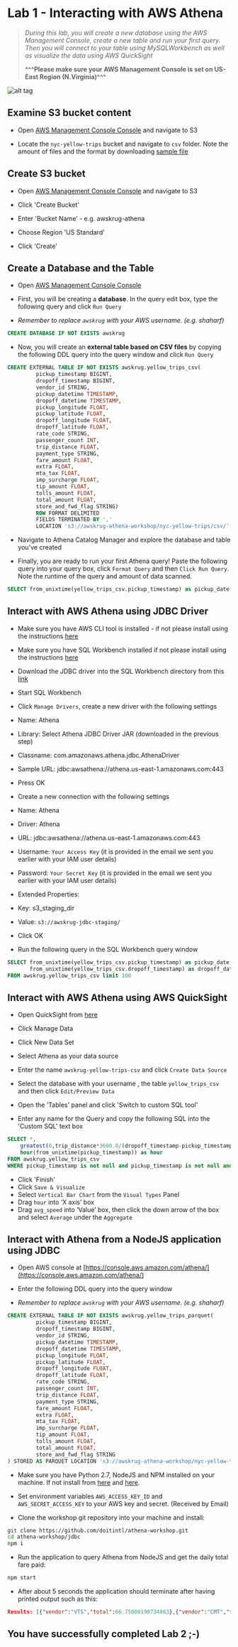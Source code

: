 # Lab 1 - Interacting with AWS Athena

>*During this lab, you will create a new database using the AWS Management Console, create a new table and run your first query. Then you will connect to your table using MySQLWorkbench as well as visualize the data using AWS QuickSight*
>
>**^^^Please make sure your AWS Management Console is set on US-East Region (N.Virginia)^^^**

![alt tag](../images/region.png)

## Examine S3 bucket content

- Open [AWS Management Console Console](https://dahouse.signin.aws.amazon.com/console) and navigate to S3

- Locate the ```nyc-yellow-trips``` bucket and navigate to ```csv``` folder. Note the amount of files and the format by downloading [sample file](https://s3.amazonaws.com/nyc-yellow-trips/csv/trips999999999999.csv)

## Create S3 bucket

- Open [AWS Management Console Console](https://dahouse.signin.aws.amazon.com/console) and navigate to S3

- Click 'Create Bucket'
- Enter 'Bucket Name' - e.g. awskrug-athena
- Choose Region 'US Standard'
- Click 'Create'

## Create a Database and the Table

- Open [AWS Management Console Console](https://dahouse.signin.aws.amazon.com/console)

- First, you will be creating a **database**. In the query edit box, type the following query and click ```Run Query```
- *Remember to replace `awskrug` with your AWS username. (e.g. shaharf)*

```sql
CREATE DATABASE IF NOT EXISTS awskrug
```

- Now, you will create an **external table based on CSV files** by copying the following DDL query into the query window and click ```Run Query```

```sql
CREATE EXTERNAL TABLE IF NOT EXISTS awskrug.yellow_trips_csv(
         pickup_timestamp BIGINT,
         dropoff_timestamp BIGINT,
         vendor_id STRING,
         pickup_datetime TIMESTAMP,
         dropoff_datetime TIMESTAMP,
         pickup_longitude FLOAT,
         pickup_latitude FLOAT,
         dropoff_longitude FLOAT,
         dropoff_latitude FLOAT,
         rate_code STRING,
         passenger_count INT,
         trip_distance FLOAT,
         payment_type STRING,
         fare_amount FLOAT,
         extra FLOAT,
         mta_tax FLOAT,
         imp_surcharge FLOAT,
         tip_amount FLOAT,
         tolls_amount FLOAT,
         total_amount FLOAT,
         store_and_fwd_flag STRING)
         ROW FORMAT DELIMITED
         FIELDS TERMINATED BY ','
         LOCATION 's3://awskrug-athena-workshop/nyc-yellow-trips/csv/'
```

- Navigate to Athena Catalog Manager and explore the database and table you've created

- Finally, you are ready to run your first Athena query! Paste the following query into your query box, click ```Format Query``` and then ```Click Run Query```. Note the runtime of the query and amount of data scanned.

```sql
SELECT from_unixtime(yellow_trips_csv.pickup_timestamp) as pickup_date, from_unixtime(yellow_trips_csv.dropoff_timestamp) as dropoff_date ,* FROM awskrug.yellow_trips_csv limit 100
```

## Interact with AWS Athena using JDBC Driver

- Make sure you have AWS CLI tool is installed - if not please install using the instructions [here](http://docs.aws.amazon.com/cli/latest/userguide/installing.html)

- Make sure you have SQL Workbench installed  if not please install using the instructions [here](http://www.sql-workbench.net/downloads.html)
- Download the JDBC driver into the SQL Workbench directory from this [link](https://s3.amazonaws.com/athena-downloads/drivers/AthenaJDBC41-1.0.0.jar)
- Start SQL Workbench
- Click ```Manage Drivers```, create a new driver with the following settings
- Name: Athena
- Library: Select Athena JDBC Driver JAR (downloaded in the previous step)
- Classname: com.amazonaws.athena.jdbc.AthenaDriver
- Sample URL: jdbc:awsathena://athena.us-east-1.amazonaws.com:443
- Press OK
- Create a new connection with the following settings
- Name: Athena
- Driver: Athena
- URL: jdbc:awsathena://athena.us-east-1.amazonaws.com:443
- Username: ```Your Access Key``` (it is provided in the email we sent you earlier with your IAM user details)
- Password: ```Your Secret Key``` (it is provided in the email we sent you earlier with your IAM user details)
- Extended Properties:
- Key: s3_staging_dir
- Value: ```s3://awskrug-jdbc-staging/```
- Click OK
- Run the following query in the SQL Workbench query window

```sql
SELECT from_unixtime(yellow_trips_csv.pickup_timestamp) as pickup_date,
       from_unixtime(yellow_trips_csv.dropoff_timestamp) as dropoff_date , *
FROM awskrug.yellow_trips_csv limit 100
```

## Interact with AWS Athena using AWS QuickSight

- Open QuickSight from [here](https://us-east-1.quicksight.aws.amazon.com)

- Click Manage Data
- Click New Data Set
- Select Athena as your data source
- Enter the name ```awskrug-yellow-trips-csv``` and click ```Create Data Source```
- Select the database with your username , the table ```yellow_trips_csv``` and then click ```Edit/Preview Data```
- Open the 'Tables' panel and click 'Switch to custom SQL tool'
- Enter any name for the Query and copy the following SQL into the 'Custom SQL' text box

```sql
SELECT *,
    greatest(0,trip_distance*3600.0/(dropoff_timestamp-pickup_timestamp)) as avg_speed,
    hour(from_unixtime(pickup_timestamp)) as hour
FROM awskrug.yellow_trips_csv
WHERE pickup_timestamp is not null and pickup_timestamp is not null and pickup_timestamp<>dropoff_timestamp
```

- Click 'Finish'
- Click ```Save & Visualize```
- Select ```Vertical Bar Chart``` from the ```Visual Types``` Panel
- Drag ```hour``` into ‘X axis’ box
- Drag ```avg_speed``` into ‘Value’ box, then click the down arrow of the box and select ```Average``` under the  ```Aggregate```

## Interact with Athena from a NodeJS application using JDBC

- Open AWS console at [https://console.aws.amazon.com/athena/](https://console.aws.amazon.com/athena/)

- Enter the following DDL query into the query window
- *Remember to replace `awskrug` with your AWS username. (e.g. shaharf)*

```sql
CREATE EXTERNAL TABLE IF NOT EXISTS awskrug.yellow_trips_parquet(
         pickup_timestamp BIGINT,
         dropoff_timestamp BIGINT,
         vendor_id STRING,
         pickup_datetime TIMESTAMP,
         dropoff_datetime TIMESTAMP,
         pickup_longitude FLOAT,
         pickup_latitude FLOAT,
         dropoff_longitude FLOAT,
         dropoff_latitude FLOAT,
         rate_code STRING,
         passenger_count INT,
         trip_distance FLOAT,
         payment_type STRING,
         fare_amount FLOAT,
         extra FLOAT,
         mta_tax FLOAT,
         imp_surcharge FLOAT,
         tip_amount FLOAT,
         tolls_amount FLOAT,
         total_amount FLOAT,
         store_and_fwd_flag STRING
) STORED AS PARQUET LOCATION 's3://awskrug-athena-workshop/nyc-yellow-trips/parquet/';
```

- Make sure you have Python 2.7, NodeJS and NPM installed on your machine. If not install from [here](https://nodejs.org/en/download/) and [here](https://www.python.org/downloads/).

- Set environment variables `AWS_ACCESS_KEY_ID` and `AWS_SECRET_ACCESS_KEY` to your AWS key and secret. (Received by Email)
- Clone the workshop git repository into your machine and install:

```bash
git clone https://github.com/doitintl/athena-workshop.git
cd athena-workshop/jdbc
npm i
```

- Run the application to query Athena from NodeJS and get the daily total fare paid:

```bash
npm start
```

- After about 5 seconds the application should terminate after having printed output such as this:

```json
Results: [{"vendor":"VTS","total":66.75000190734863},{"vendor":"CMT","total":14.200000286102295},{"vendor":"DDS","total":6.300000190734863}]
```

## You have successfully completed Lab 2 ;-)

